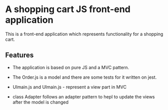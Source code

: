 # A shopping cart JS front-end application

This is a front-end application which represents functionality for a shopping cart.

## Features

* The application is based on pure JS and a MVC pattern. 

* The Order.js is a model and there are some tests for it written on jest. 

* UImain.js and UImain.js - represent a view part in MVC

* class Adapter follows an adapter pattern to hepl to update the views after the model is changed
